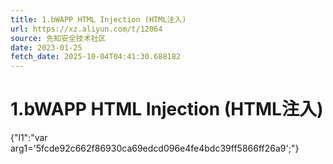 ```yaml
---
title: 1.bWAPP HTML Injection (HTML注入)
url: https://xz.aliyun.com/t/12064
source: 先知安全技术社区
date: 2023-01-25
fetch_date: 2025-10-04T04:41:30.688182
---
```


# 1.bWAPP HTML Injection (HTML注入)

{"l1":"var arg1='5fcde92c662f86930ca69edcd096e4fe4bdc39ff5866ff26a9';"}